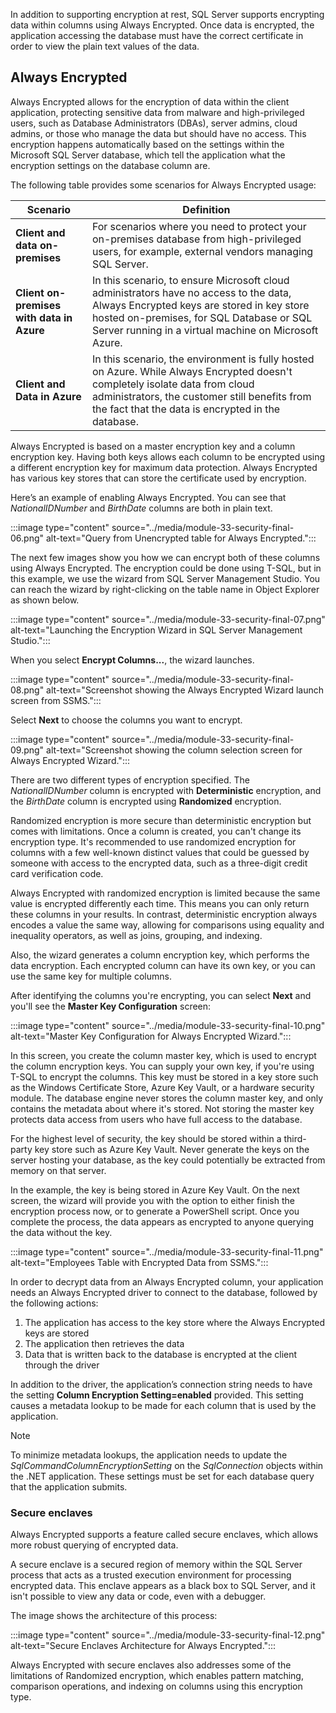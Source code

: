 In addition to supporting encryption at rest, SQL Server supports encrypting data within columns using Always Encrypted. Once data is encrypted, the application accessing the database must have the correct certificate in order to view the plain text values of the data.

## Always Encrypted

Always Encrypted allows for the encryption of data within the client application, protecting sensitive data from malware and high-privileged users, such as  Database Administrators (DBAs), server admins, cloud admins, or those who manage the data but should have no access. This encryption happens automatically based on the settings within the Microsoft SQL Server database, which tell the application what the encryption settings on the database column are.

The following table provides some scenarios for Always Encrypted usage:

| Scenario | Definition |
|------------|-------------|
|**Client and data on-premises** | For scenarios where you need to protect your on-premises database from high-privileged users, for example, external vendors managing SQL Server. |
|**Client on-premises with data in Azure** | In this scenario, to ensure Microsoft cloud administrators have no access to the data, Always Encrypted keys are stored in key store hosted on-premises, for SQL Database or SQL Server running in a virtual machine on Microsoft Azure. |
|**Client and Data in Azure** | In this scenario, the environment is fully hosted on Azure. While Always Encrypted doesn't completely isolate data from cloud administrators, the customer still benefits from the fact that the data is encrypted in the database. |

Always Encrypted is based on a master encryption key and a column encryption key. Having both keys allows each column to be encrypted using a different encryption key for maximum data protection. Always Encrypted has various key stores that can store the certificate used by encryption.

Here’s an example of enabling Always Encrypted. You can see that *NationalIDNumber* and *BirthDate* columns are both in plain text.

 :::image type="content" source="../media/module-33-security-final-06.png" alt-text="Query from Unencrypted table for Always Encrypted.":::

The next few images show you how we can encrypt both of these columns using Always Encrypted. The encryption could be done using T-SQL, but in this example, we use the wizard from SQL Server Management Studio. You can reach the wizard by right-clicking on the table name in Object Explorer as shown below.

:::image type="content" source="../media/module-33-security-final-07.png" alt-text="Launching the Encryption Wizard in SQL Server Management Studio.":::

When you select **Encrypt Columns...**, the wizard launches.

:::image type="content" source="../media/module-33-security-final-08.png" alt-text="Screenshot showing the Always Encrypted Wizard launch screen from SSMS.":::

Select **Next** to choose the columns you want to encrypt.

:::image type="content" source="../media/module-33-security-final-09.png" alt-text="Screenshot showing the column selection screen for Always Encrypted Wizard.":::

There are two different types of encryption specified. The *NationalIDNumber* column is encrypted with **Deterministic** encryption, and the *BirthDate* column is encrypted using **Randomized** encryption.

Randomized encryption is more secure than deterministic encryption but comes with limitations. Once a column is created, you can't change its encryption type. It's recommended to use randomized encryption for columns with a few well-known distinct values that could be guessed by someone with access to the encrypted data, such as a three-digit credit card verification code.

Always Encrypted with randomized encryption is limited because the same value is encrypted differently each time. This means you can only return these columns in your results. In contrast, deterministic encryption always encodes a value the same way, allowing for comparisons using equality and inequality operators, as well as joins, grouping, and indexing.

Also, the wizard generates a column encryption key, which performs the data encryption. Each encrypted column can have its own key, or you can use the same key for multiple columns.

After identifying the columns you're encrypting, you can select **Next** and you'll see the **Master Key Configuration** screen:

:::image type="content" source="../media/module-33-security-final-10.png" alt-text="Master Key Configuration for Always Encrypted Wizard.":::

In this screen, you create the column master key, which is used to encrypt the column encryption keys. You can supply your own key, if you're using T-SQL to encrypt the columns. This key must be stored in a key store such as the Windows Certificate Store, Azure Key Vault, or a hardware security module. The database engine never stores the column master key, and only contains the metadata about where it's stored. Not storing the master key protects data access from users who have full access to the database.

For the highest level of security, the key should be stored within a third-party key store such as Azure Key Vault. Never generate the keys on the server hosting your database, as the key could potentially be extracted from memory on that server.

In the example, the key is being stored in Azure Key Vault. On the next screen, the wizard will provide you with the option to either finish the encryption process now, or to generate a PowerShell script. Once you complete the process, the data appears as encrypted to anyone querying the data without the key.

:::image type="content" source="../media/module-33-security-final-11.png" alt-text="Employees Table with Encrypted Data from SSMS.":::

In order to decrypt data from an Always Encrypted column, your application needs an Always Encrypted driver to connect to the database, followed by the following actions:

1. The application has access to the key store where the Always Encrypted keys are stored
1. The application then retrieves the data
1. Data that is written back to the database is encrypted at the client through the driver

In addition to the driver, the application’s connection string needs to have the setting **Column Encryption Setting=enabled** provided. This setting causes a metadata lookup to be made for each column that is used by the application.

 > [!NOTE]
 >To minimize metadata lookups, the application needs to update the *SqlCommandColumnEncryptionSetting* on the *SqlConnection* objects within the .NET application. These settings must be set for each database query that the application submits.

### Secure enclaves

Always Encrypted supports a feature called secure enclaves, which allows more robust querying of encrypted data.

A secure enclave is a secured region of memory within the SQL Server process that acts as a trusted execution environment for processing encrypted data. This enclave appears as a black box to SQL Server, and it isn't possible to view any data or code, even with a debugger.

The image shows the architecture of this process:

:::image type="content" source="../media/module-33-security-final-12.png" alt-text="Secure Enclaves Architecture for Always Encrypted.":::

Always Encrypted with secure enclaves also addresses some of the limitations of Randomized encryption, which enables pattern matching, comparison operations, and indexing on columns using this encryption type.
